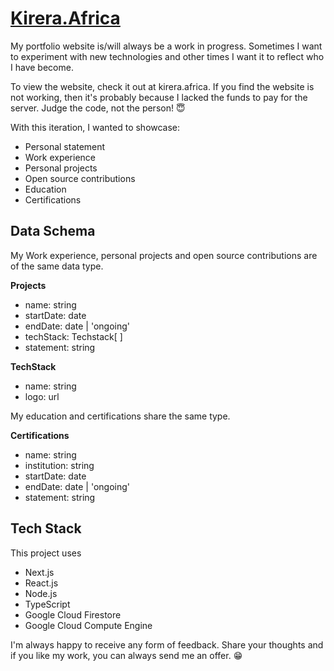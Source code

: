 # [Kirera.Africa](https://kirera.africa)
My portfolio website is/will always be a work in progress. Sometimes I want to experiment with new
technologies and other times I want it to reflect who I have become.

To view the website, check it out at kirera.africa. If you find the website is not working, then it's
probably because I lacked the funds to pay for the server. Judge the code, not the person! :innocent:

With this iteration, I wanted to showcase:
- Personal statement
- Work experience
- Personal projects
- Open source contributions
- Education
- Certifications

## Data Schema
My Work experience, personal projects and open source contributions are of the same data type.

**Projects**
- name: string
- startDate: date
- endDate: date | 'ongoing'
- techStack: Techstack[ ]
- statement: string

**TechStack**
- name: string
- logo: url

My education and certifications share the same type.

**Certifications**
- name: string
- institution: string
- startDate: date
- endDate: date | 'ongoing'
- statement: string

## Tech Stack
This project uses
- Next.js
- React.js
- Node.js
- TypeScript
- Google Cloud Firestore
- Google Cloud Compute Engine

I'm always happy to receive any form of feedback. Share your thoughts and if you like my work, you can always send me
an offer. :grin: